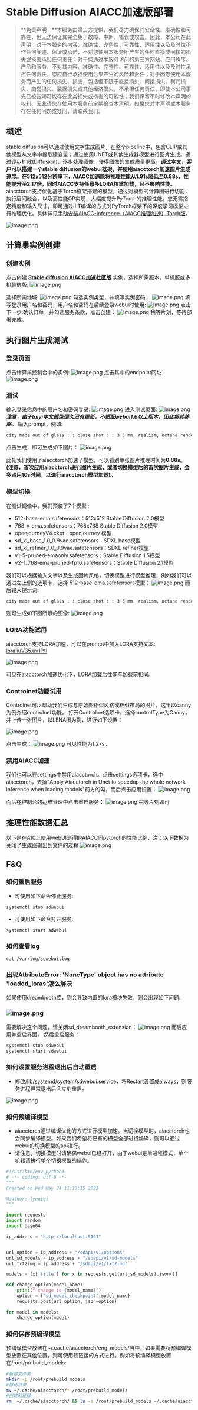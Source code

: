 # Stable Diffusion AIACC加速版部署

>**免责声明：**本服务由第三方提供，我们尽力确保其安全性、准确性和可靠性，但无法保证其完全免于故障、中断、错误或攻击。因此，本公司在此声明：对于本服务的内容、准确性、完整性、可靠性、适用性以及及时性不作任何陈述、保证或承诺，不对您使用本服务所产生的任何直接或间接的损失或损害承担任何责任；对于您通过本服务访问的第三方网站、应用程序、产品和服务，不对其内容、准确性、完整性、可靠性、适用性以及及时性承担任何责任，您应自行承担使用后果产生的风险和责任；对于因您使用本服务而产生的任何损失、损害，包括但不限于直接损失、间接损失、利润损失、商誉损失、数据损失或其他经济损失，不承担任何责任，即使本公司事先已被告知可能存在此类损失或损害的可能性；我们保留不时修改本声明的权利，因此请您在使用本服务前定期检查本声明。如果您对本声明或本服务存在任何问题或疑问，请联系我们。

## 概述
stable diffusion可以通过使用文字生成图片，在整个pipeline中，包含CLIP或其他模型从文字中提取隐变量；通过使用UNET或其他生成器模型进行图片生成。通过逐步扩散(Diffusion)，逐步处理图像，使得图像的生成质量更高。**通过本文，客户可以搭建一个stable diffusion的webui框架，并使用aiacctorch加速图片生成速度。在512x512分辨率下，AIACC加速能将推理性能从1.91s降低至0.88s，性能提升至2.17倍，同时AIACC支持任意多LORA权重加载，且不影响性能。**
aiacctorch支持优化基于Torch框架搭建的模型，通过对模型的计算图进行切割，执行层间融合，以及高性能OP实现，大幅度提升PyTorch的推理性能。您无需指定精度和输入尺寸，即可通过JIT编译的方式对PyTorch框架下的深度学习模型进行推理优化。具体详见[手动安装AIACC-Inference（AIACC推理加速）Torch版](https://help.aliyun.com/document_detail/317822.html)。


![image.png](1.png)

## 计算巢实例创建

### 创建实例
点击创建
**[Stable diffusion AIACC加速社区版](https://computenest.console.aliyun.com/service/instance/create/cn-hangzhou?type=user&ServiceId=service-7c7e05fc6d2b42929821)** 实例，选择所需版本，单机版或多机集群版:
![image.png](2.1.png)

选择所需地域:
![image.png](3.png)
勾选实例类型，并填写实例密码：
![image.png](4.png)
填写登录用户名和密码，用户名和密码在后续登录webui时使用:
![image.png](5.png)
点击下一步:确认订单，并勾选服务条款，点击创建：
![image.png](6.png)
稍等片刻，等待部署完成。

## 执行图片生成测试

### 登录页面
点击计算巢控制台中的实例:
![image.png](7.png)
点击其中的endpoint网址：
![image.png](8.png)
### 测试
输入登录信息中的用户名和密码登录:
![image.png](9.png)
进入测试页面:
![image.png](10.png)
***注意，由于taiyi中文模型很久没有更新，不适配webui1.6以上版本，因此将其移除。***
输入prompt，例如:
```bash
city made out of glass : : close shot : : 3 5 mm, realism, octane render, 8 k, exploration, cinematic, trending on artstation, realistic, 3 5 mm camera, unreal engine, hyper detailed, photo – realistic maximum detail, volumetric light, moody cinematic epic concept art, realistic matte painting, hyper photorealistic, concept art, volumetric light, cinematic epic, octane render, 8 k, corona render, movie concept art, octane render, 8 k, corona render, cinematic, trending on artstation, movie concept art, cinematic composition, ultra – detailed, realistic, hyper – realistic, volumetric lighting, 8 k
```
点击生成，即可生成如下图片：
![image.png](11.png)

此处我们使用了aiacctorch加速了模型，可以看到单张图片推理时间为**0.88s**。**(注意，首次应用aiacctorch进行图片生成，或者切换模型后的首次图片生成，会多占用10s时间，以进行aiacctorch模型加载)。**
### 模型切换
在测试镜像中，我们预装了7个模型 :

- 512-base-ema.safetensors：512x512 Stable Diffusion 2.0模型
- 768-v-ema.safetensors：768x768 Stable Diffusion 2.0模型
- openjourneyV4.ckpt：openjourney 模型
- sd_xl_base_1.0_0.9vae.safetensors：SDXL base模型
- sd_xl_refiner_1.0_0.9vae.safetensors：SDXL refiner模型
- v1-5-pruned-emaonly.safetensors：Stable Diffusion 1.5模型
- v2-1_768-ema-pruned-fp16.safetensors：Stable Diffusion 2.1模型

我们可以根据输入文字以及生成图片风格，切换模型进行模型推理，例如我们可以通过左上侧的选项卡，选择
512-base-ema.safetensors模型：
![image.png](12.png)
而后输入提示词:
```bash
city made out of glass : : close shot : : 3 5 mm, realism, octane render, 8 k, exploration, cinematic, trending on artstation, realistic, 3 5 mm camera, unreal engine, hyper detailed, photo – realistic maximum detail, volumetric light, moody cinematic epic concept art, realistic matte painting, hyper photorealistic, concept art, volumetric light, cinematic epic, octane render, 8 k, corona render, movie concept art, octane render, 8 k, corona render, cinematic, trending on artstation, movie concept art, cinematic composition, ultra – detailed, realistic, hyper – realistic, volumetric lighting, 8 k
```
则可生成如下图所示的图像:
![image.png](13.png)
### LORA功能试用
aiacctorch支持LORA加速，可以在prompt中加入LORA支持文本:  <lora:iuV35.uv1P:1>

![image.png](14.png)

可见在aiacctorch加速优化下，LORA加载后性能与加载前相同。

### Controlnet功能试用
Controlnet可以帮助我们生成与原始图相似风格或相似布局的图片，这里以canny为例介绍controlnet功能。
打开Controlnet选项卡，选择controlType为Canny，并上传一张图片，以LENA图为例，进行如下设置：

![image.png](15.png)

点击生成：
![image.png](16.png)
可见性能为1.27s。

### 禁用AIACC加速
我们也可以在settings中禁用aiacctorch。点击settings选项卡，选中aiacctorch，去掉"Apply Aiacctorch in Unet to speedup the whole network inference when loading models"前方的勾，而后点击应用设置：
![image.png](17.png)

而后在控制台的运维管理中点击重启服务：
![image.png](18.png)
稍等片刻即可


## 推理性能数据汇总
以下是在A10上使用webUI测得的AIACC同pytorch的性能比例，注：以下数据为关闭了生成图输出到文件的过程
![image.png](20.png)

## F&Q

### 如何重启服务
- 可使用如下命令停止服务:
```shell
systemctl stop sdwebui 
```
- 可使用如下命令打开服务:
```shell
systemctl start sdwebui
```
### 如何查看log
```shell
cat /var/log/sdwebui.log
```
### 出现AttributeError: 'NoneType' object has no attribute 'loaded_loras'怎么解决
如果使用dreambooth库，则会导致内置的lora模块失效，则会出现如下问题:
### ![image.png](39.png)

需要解决这个问题，请关闭sd_dreambooth_extension：
![image.png](40.png)
而后应用并重启界面，
然后重启服务：
```python
systemctl stop sdwebui
systemctl start sdwebui
```
### 如何设置服务进程退出后自动重启

- 修改/lib/systemd/system/sdwebui.service，将Restart设置成always，则服务进程异常退出后会立刻重启。

![image.png](41.png)

### 如何预编译模型

- aiacctorch通过编译优化的方式进行模型加速。当切换模型时，aiacctorch也会同步编译模型。如果我们希望将已有的模型全部进行编译，则可以通过webui的切换模型的api进行。
- 请注意，切换模型时请确保webui已经打开，由于webui是单进程模式，单个机器请执行单个切换模型的操作。
```python
#!/usr/bin/env python3
# -*- coding: utf-8 -*-
"""
Created on Wed May 24 11:13:15 2023

@author: lyuniqi
"""

import requests
import random
import base64

ip_address = "http://localhost:5001"


url_option = ip_address + "/sdapi/v1/options"
url_sd_models = ip_address + "/sdapi/v1/sd-models"
url_txt2img = ip_address + "/sdapi/v1/txt2img"

models = [x['title'] for x in requests.get(url_sd_models).json()]

def change_option(model_name):
    print(f"change to {model_name}")
    option = {"sd_model_checkpoint":model_name}
    requests.post(url_option, json=option)

for model in models:
    change_option(model)
```
### 如何保存预编译模型
预编译模型放置在~/.cache/aiacctorch/eng_models/当中，如果需要将预编译模型放置在其他位置，则可使用软链接的方式进行。例如将预编译模型放置在/root/prebuild_models:
```bash
#新建文件夹
mkdir -p /root/prebuild_models
#移动目录
mv ~/.cache/aiacctorch/* /root/prebuild_models
#创建软链接
rm  ~/.cache/aiacctorch/ && ln -s /root/prebuild_models ~/.cache/aiacctorch/
```

